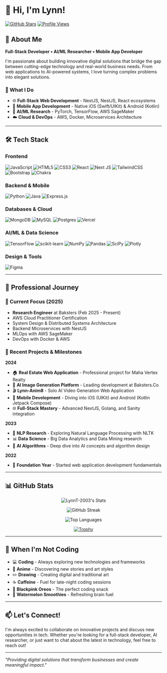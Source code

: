 # 👋 Hi, I'm Lynn!

[![GitHub Stars](https://img.shields.io/github/stars/LynnT-2003?style=social)](https://github.com/LynnT-2003)
[![Profile Views](https://visitcount.itsvg.in/api?id=LynnT-2003&icon=5&color=0)](https://visitcount.itsvg.in)

## 🚀 About Me

**Full-Stack Developer • AI/ML Researcher • Mobile App Developer**

I'm passionate about building innovative digital solutions that bridge the gap between cutting-edge technology and real-world business needs. From web applications to AI-powered systems, I love turning complex problems into elegant solutions.

### 🎯 What I Do
- 🌐 **Full-Stack Web Development** - NextJS, NestJS, React ecosystems
- 📱 **Mobile App Development** - Native iOS (Swift/UIKit) & Android (Kotlin)
- 🤖 **AI/ML Research** - PyTorch, TensorFlow, AWS SageMaker
- ☁️ **Cloud & DevOps** - AWS, Docker, Microservices Architecture

---

## 🛠️ Tech Stack

### Frontend
![JavaScript](https://img.shields.io/badge/javascript-%23323330.svg?style=for-the-badge&logo=javascript&logoColor=%23F7DF1E)
![HTML5](https://img.shields.io/badge/html5-%23E34F26.svg?style=for-the-badge&logo=html5&logoColor=white)
![CSS3](https://img.shields.io/badge/css3-%231572B6.svg?style=for-the-badge&logo=css3&logoColor=white)
![React](https://img.shields.io/badge/react-%2320232a.svg?style=for-the-badge&logo=react&logoColor=%2361DAFB)
![Next JS](https://img.shields.io/badge/Next-black?style=for-the-badge&logo=next.js&logoColor=white)
![TailwindCSS](https://img.shields.io/badge/tailwindcss-%2338B2AC.svg?style=for-the-badge&logo=tailwind-css&logoColor=white)
![Bootstrap](https://img.shields.io/badge/bootstrap-%23563D7C.svg?style=for-the-badge&logo=bootstrap&logoColor=white)
![Chakra](https://img.shields.io/badge/chakra-%234ED1C5.svg?style=for-the-badge&logo=chakraui&logoColor=white)

### Backend & Mobile
![Python](https://img.shields.io/badge/python-3670A0?style=for-the-badge&logo=python&logoColor=ffdd54)
![Java](https://img.shields.io/badge/java-%23ED8B00.svg?style=for-the-badge&logo=java&logoColor=white)
![Express.js](https://img.shields.io/badge/express.js-%23404d59.svg?style=for-the-badge&logo=express&logoColor=%2361DAFB)

### Databases & Cloud
![MongoDB](https://img.shields.io/badge/MongoDB-%234ea94b.svg?style=for-the-badge&logo=mongodb&logoColor=white)
![MySQL](https://img.shields.io/badge/mysql-%2300f.svg?style=for-the-badge&logo=mysql&logoColor=white)
![Postgres](https://img.shields.io/badge/postgres-%23316192.svg?style=for-the-badge&logo=postgresql&logoColor=white)
![Vercel](https://img.shields.io/badge/vercel-%23000000.svg?style=for-the-badge&logo=vercel&logoColor=white)

### AI/ML & Data Science
![TensorFlow](https://img.shields.io/badge/TensorFlow-%23FF6F00.svg?style=for-the-badge&logo=TensorFlow&logoColor=white)
![scikit-learn](https://img.shields.io/badge/scikit--learn-%23F7931E.svg?style=for-the-badge&logo=scikit-learn&logoColor=white)
![NumPy](https://img.shields.io/badge/numpy-%23013243.svg?style=for-the-badge&logo=numpy&logoColor=white)
![Pandas](https://img.shields.io/badge/pandas-%23150458.svg?style=for-the-badge&logo=pandas&logoColor=white)
![SciPy](https://img.shields.io/badge/SciPy-%230C55A5.svg?style=for-the-badge&logo=scipy&logoColor=%white)
![Plotly](https://img.shields.io/badge/Plotly-%233F4F75.svg?style=for-the-badge&logo=plotly&logoColor=white)

### Design & Tools
![Figma](https://img.shields.io/badge/figma-%23F24E1E.svg?style=for-the-badge&logo=figma&logoColor=white)

---

## 💼 Professional Journey

### 🎯 Current Focus (2025)
- **Research Engineer** at Baksters (Feb 2025 - Present)
- AWS Cloud Practitioner Certification
- System Design & Distributed Systems Architecture
- Backend Microservices with NestJS
- MLOps with AWS SageMaker
- DevOps with Docker & AWS

### 🚀 Recent Projects & Milestones

**2024**
- 🏠 **Real Estate Web Application** - Professional project for Maha Vertex Realty
- 🎨 **AI Image Generation Platform** - Leading development at Baksters.Co
- 🎬 **Lynn-Anim8** - Solo AI Video Generation Web Application
- 📱 **Mobile Development** - Diving into iOS (UIKit) and Android (Kotlin Jetpack Compose)
- 🌐 **Full-Stack Mastery** - Advanced NextJS, Golang, and Sanity integration

**2023**
- 🤖 **NLP Research** - Exploring Natural Language Processing with NLTK
- 📊 **Data Science** - Big Data Analytics and Data Mining research
- 🧠 **AI Algorithms** - Deep dive into AI concepts and algorithm design

**2022**
- 🌱 **Foundation Year** - Started web application development fundamentals

---

## 📊 GitHub Stats

<div align="center">

![LynnT-2003's Stats](https://github-readme-stats.vercel.app/api?username=LynnT-2003&theme=vue-dark&show_icons=true&hide_border=true&count_private=true)

![GitHub Streak](https://github-readme-streak-stats.herokuapp.com/?user=LynnT-2003&theme=dark&hide_border=false)

![Top Languages](https://github-readme-stats.vercel.app/api/top-langs/?username=LynnT-2003&theme=dark&hide_border=false&layout=compact)

[![Trophy](https://github-profile-trophy.vercel.app/?username=LynnT-2003&theme=onedark)](https://github.com/ryo-ma/github-profile-trophy)

</div>

---

## 🎨 When I'm Not Coding

- 💻 **Coding** - Always exploring new technologies and frameworks
- 🎌 **Anime** - Discovering new stories and art styles
- ✏️ **Drawing** - Creating digital and traditional art
- ☕ **Caffeine** - Fuel for late-night coding sessions
- 🍪 **Blackpink Oreos** - The perfect coding snack
- 🍉 **Watermelon Smoothies** - Refreshing brain fuel

---

## 📫 Let's Connect!

I'm always excited to collaborate on innovative projects and discuss new opportunities in tech. Whether you're looking for a full-stack developer, AI researcher, or just want to chat about the latest in technology, feel free to reach out!

---

*"Providing digital solutions that transform businesses and create meaningful impact."*
